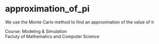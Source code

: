 # approximation_of_pi
We use the Monte Carlo method to find an approximation of the value of π  

Course: Modeling & Simulation   
Facluty of Mathematics and Computer Science

